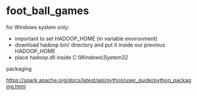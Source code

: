 # foot_ball_games

for Windows system only:

* important to set HADOOP_HOME (in variable environment)
* download hadoop bin/ directory and put it inside our previous HADOOP_HOME
* place hadoop.dll inside C:\Windows\System32

packaging

https://spark.apache.org/docs/latest/api/python/user_guide/python_packaging.html
